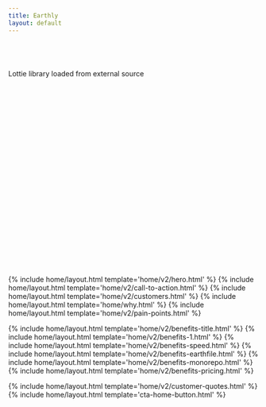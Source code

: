 ```yaml
---
title: Earthly
layout: default
---
```


<script defer src="https://unpkg.com/@lottiefiles/lottie-player@latest/dist/lottie-player.js"></script>
<div style="width: 100%; height: 400px; margin-top: 70px;">
  <p>Lottie library loaded from external source</p>
  <lottie-player src="/assets/js/animation.json" background="transparent" speed="1" style="width: 100%; height: 400px;" loop autoplay></lottie-player>
</div>

{% include home/layout.html template='home/v2/hero.html' %}
{% include home/layout.html template='home/v2/call-to-action.html' %}
{% include home/layout.html template='home/v2/customers.html' %}
{% include home/layout.html template='home/why.html' %}
{% include home/layout.html template='home/v2/pain-points.html' %}

{% include home/layout.html template='home/v2/benefits-title.html' %}
{% include home/layout.html template='home/v2/benefits-1.html' %}
{% include home/layout.html template='home/v2/benefits-speed.html' %}
{% include home/layout.html template='home/v2/benefits-earthfile.html' %}
{% include home/layout.html template='home/v2/benefits-monorepo.html' %}
{% include home/layout.html template='home/v2/benefits-pricing.html' %}

{% include home/layout.html template='home/v2/customer-quotes.html' %}
{% include home/layout.html template='cta-home-button.html' %}

